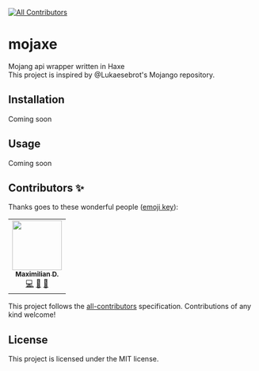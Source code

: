 <!-- ALL-CONTRIBUTORS-BADGE:START - Do not remove or modify this section -->
[![All Contributors](https://img.shields.io/badge/all_contributors-1-orange.svg?style=flat-square)](#contributors-)
<!-- ALL-CONTRIBUTORS-BADGE:END -->

# mojaxe
Mojang api wrapper written in Haxe\
This project is inspired by @Lukaesebrot's Mojango repository.

## Installation
Coming soon

## Usage
Coming soon
## Contributors ✨

Thanks goes to these wonderful people ([emoji key](https://allcontributors.org/docs/en/emoji-key)):

<!-- ALL-CONTRIBUTORS-LIST:START - Do not remove or modify this section -->
<!-- prettier-ignore-start -->
<!-- markdownlint-disable -->
<table>
  <tr>
    <td align="center"><a href="https://cerus-dev.de"><img src="https://avatars3.githubusercontent.com/u/46848982?v=4" width="100px;" alt=""/><br /><sub><b>Maximilian D.</b></sub></a><br /><a href="https://github.com/RealCerus/mojaxe/commits?author=RealCerus" title="Code">💻</a> <a href="https://github.com/RealCerus/mojaxe/commits?author=RealCerus" title="Documentation">📖</a> <a href="https://github.com/RealCerus/mojaxe/pulls?q=is%3Apr+reviewed-by%3ARealCerus" title="Reviewed Pull Requests">👀</a></td>
  </tr>
</table>

<!-- markdownlint-enable -->
<!-- prettier-ignore-end -->
<!-- ALL-CONTRIBUTORS-LIST:END -->

This project follows the [all-contributors](https://github.com/all-contributors/all-contributors) specification. Contributions of any kind welcome!

## License
This project is licensed under the MIT license.